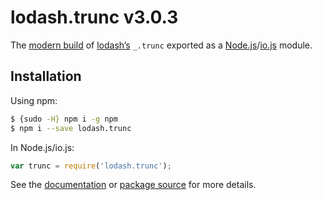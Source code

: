 # lodash.trunc v3.0.3

The [modern build](https://github.com/lodash/lodash/wiki/Build-Differences) of [lodash’s](https://lodash.com/) `_.trunc` exported as a [Node.js](http://nodejs.org/)/[io.js](https://iojs.org/) module.

## Installation

Using npm:

```bash
$ {sudo -H} npm i -g npm
$ npm i --save lodash.trunc
```

In Node.js/io.js:

```js
var trunc = require('lodash.trunc');
```

See the [documentation](https://lodash.com/docs#trunc) or [package source](https://github.com/lodash/lodash/blob/3.0.3-npm-packages/lodash.trunc) for more details.
